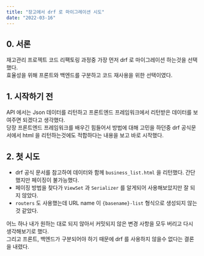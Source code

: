 ```yaml
---
title: "장고에서 drf 로 마이그레이션 시도"
date: "2022-03-16"
---
```


## 0. 서론
재고관리 프로젝트 코드 리팩토링 과정중 가장 먼저 drf 로 마이그레이션 하는것을 선택했다.  
효율성을 위해 프론트와 백엔드를 구분하고 코드 재사용을 위한 선택이였다. 

## 1. 시작하기 전
API 에서는 Json 데이터를 리턴하고 프론트엔드 프레임워크에서 리턴받은 데이터를 보여주면 되겠다고 생각했다.  
당장 프론트엔드 프레임워크를 배우긴 힘들어서 방법에 대해 고민을 하던중 drf 공식문서에서 html 을 리턴하는것에도 적합하다는 내용을 보고 바로 시작했다.    

## 2. 첫 시도
- drf 공식 문서를 참고하여 데이터와 함께 `business_list.html` 을 리턴했다. 간단했지만 페이징이 불가능했다.
- 페이징 방법을 찾다가 `ViewSet` 과 `Serializer` 를 알게되어 사용해보았지만 잘 되지 않았다.
- `routers` 도 사용했는데 URL name 이 `{basename}-list` 형식으로 생성되지 않는것 같았다.

어느 하나 내가 원하는 대로 되지 않아서 커밋되지 않은 변경 사항을 모두 버리고 다시 생각해보기로 했다.  
그리고 프론트, 백엔드가 구분되어야 하기 때문에 drf 를 사용하지 않을수 없다는 결론을 내렸다.